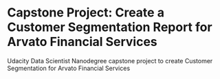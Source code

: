 
# Capstone Project: Create a Customer Segmentation Report for Arvato Financial Services
Udacity Data Scientist Nanodegree capstone project to create Customer Segmentation for Arvato Financial Services
